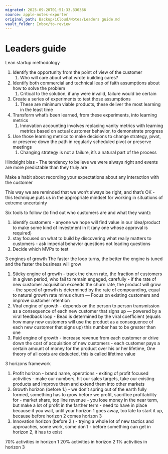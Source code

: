```yaml
---
migrated: 2025-09-20T01:51:33.330366
source: apple-notes-exporter
original_path: Backup/iCloud/Notes/Leaders guide.md
vault_folder: Inbox/to-review
---
```

# Leaders guide

Lean startup methodology 
1. Identify the opportunity from the point of view of the customer
	1. Who will care about what wrote building cares?
2. Identify both commercial and technical leap of faith assumptions about how to solve the problem
	1. Critical to the solution, if any were invalid, failure would be certain
3. Create a series of experiments to test those assumptions
	1. These are minimum viable products, these deliver the most learning in the least time
4. Transform what’s been learned, from these experiments, into learning metrics
	1. Innovation accounting involves replacing vanity metrics with learning metrics based on actual customer behavior, to demonstrate progress
5. Use those learning metrics to make decisions to change strategy, pivot, or preserve down the path in regularly scheduled pivot or preserve meetings
	1. Changing strategy is not a failure, it’s a natural part of the process

Hindsight bias - The tendency to believe we were always right and events are more predictable than they truly are

Make a habit about recording your expectations about any interaction with the customer

This way we are reminded that we won’t always be right, and that’s OK - this technique puts us in the appropriate mindset for working in situations of extreme uncertainty

Six tools to follow (to find out who customers are and what they want):
1.  identify customers - anyone we hope will find value in our idea/product to make some kind of investment in it (any one whose approval is required)
2.  stay focused on what to build by discovering what really matters to customers - ask imperial behavior questions not leading questions
3. Decide which MVPs to test

3 engines of growth
The faster the loop turns, the better the engine is tuned and the faster the business will grow
1. Sticky engine of growth - track the churn rate, the fraction of customers in a given period, who fail to remain engaged, carefully - if the rate of new customer acquisition exceeds the churn rate, the product will grow - the speed of growth is determined by the rate of compounding, equal to  natural growth rate minus churn — Focus on existing customers and improve customer retention
2. Viral engine of growth -  depends on the person to person transmission as a consequence of each new customer that signs up — powered by a viral feedback loop - Bead is determined by the viral coefficient (equals how many new customers will use the product as a consequence of each new customer that signs up)  this number has to be greater than one
3. Paid engine of growth -  increase revenue from each customer or drive down the cost of acquisition of new customers - each customer pays a certain amount of money for the product over his or her lifetime, One theory of all costs are deducted, this is called lifetime value

3 horizons framework

1. Profit horizon - brand name, operations - exiting of profit focused activities - make our numbers, hit our sales targets, take our existing products and improve them and extend them into other markets 
2. Growth horizon (before 1.) - we don’t spring out of the earth fully formed, something has to grow before we profit, sacrifice profitability for - market share, top line revenue - you lose money in the near term, but make a lot of profit in the farther term - need to have in place because if you wait, until your horizon 1 goes away, too late to start it up, because before horizon 2 comes horizon 3
3. Innovation horizon (before 2.) - trying a whole lot of new tactics and approaches, some work, some don’t - before something can get in horizon 2, it has to exist 

70% activities in horizon 1
20% activities in horizon 2
1% activities in horizon 3

